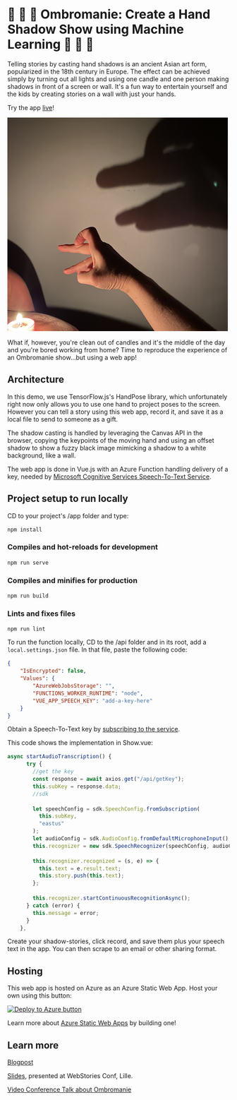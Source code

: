# 🤚 🤙 👋 Ombromanie: Create a Hand Shadow Show using Machine Learning 👋 🤙 🤚

Telling stories by casting hand shadows is an ancient Asian art form, popularized in the 18th century in Europe. The effect can be achieved simply by turning out all lights and using one candle and one person making shadows in front of a screen or wall. It's a fun way to entertain yourself and the kids by creating stories on a wall with just your hands.

Try the app [live](https://brave-river-00627910f.1.azurestaticapps.net/)!

![Hand shadows on the wall](hand.png)

What if, however, you're clean out of candles and it's the middle of the day and you're bored working from home? Time to reproduce the experience of an Ombromanie show...but using a web app!

## Architecture

In this demo, we use TensorFlow.js's HandPose library, which unfortunately right now only allows you to use one hand to project poses to the screen. However you can tell a story using this web app, record it, and save it as a local file to send to someone as a gift.

The shadow casting is handled by leveraging the Canvas API in the browser, copying the keypoints of the moving hand and using an offset shadow to show a fuzzy black image mimicking a shadow to a white background, like a wall.

The web app is done in Vue.js with an Azure Function handling delivery of a key, needed by [Microsoft Cognitive Services Speech-To-Text Service](https://docs.microsoft.com/en-us/azure/cognitive-services/speech-service?WT.mc_id=academic-12390-jelooper).
## Project setup to run locally

CD to your project's /app folder and type:

```
npm install
```
### Compiles and hot-reloads for development
```
npm run serve
```

### Compiles and minifies for production
```
npm run build
```

### Lints and fixes files
```
npm run lint
```
To run the function locally, CD to the /api folder and in its root, add a `local.settings.json` file. In that file, paste the following code:

```json
{
	"IsEncrypted": false,
	"Values": {
		"AzureWebJobsStorage": "",
		"FUNCTIONS_WORKER_RUNTIME": "node",
		"VUE_APP_SPEECH_KEY": "add-a-key-here"
	}
}
```
Obtain a Speech-To-Text key by [subscribing to the service](https://azure.microsoft.com/en-us/services/cognitive-services/speech-to-text?WT.mc_id=academic-12390-jelooper).

This code shows the implementation in Show.vue:

```javascript
async startAudioTranscription() {
      try {
        //get the key
        const response = await axios.get("/api/getKey");
        this.subKey = response.data;
        //sdk

        let speechConfig = sdk.SpeechConfig.fromSubscription(
          this.subKey,
          "eastus"
        );
        let audioConfig = sdk.AudioConfig.fromDefaultMicrophoneInput();
        this.recognizer = new sdk.SpeechRecognizer(speechConfig, audioConfig);

        this.recognizer.recognized = (s, e) => {
          this.text = e.result.text;
          this.story.push(this.text);
        };

        this.recognizer.startContinuousRecognitionAsync();
      } catch (error) {
        this.message = error;
      }
    },
```

Create your shadow-stories, click record, and save them plus your speech text in the app. You can then scrape to an email or other sharing format.

## Hosting

This web app is hosted on Azure as an Azure Static Web App. Host your own using this button:

[![Deploy to Azure button](https://aka.ms/deploytoazurebutton)](https://portal.azure.com/?feature.customportal=false&WT.mc_id=academic-12390-jelooper#create/Microsoft.StaticApp)

Learn more about [Azure Static Web Apps](https://docs.microsoft.com/en-us/learn/paths/deploy-a-website-with-azure-app-service?WT.mc_id=academic-12390-jelooper) by building one!

## Learn more

[Blogpost](https://dev.to/azure/ombromanie-creating-hand-shadow-stories-with-azure-speech-and-tensorflow-js-handposes-3cln)

[Slides](ombromanie.pptx), presented at WebStories Conf, Lille.

[Video Conference Talk about Ombromanie](https://www.youtube.com/watch?v=8Aow0rkp1Lw&ab_channel=MTGFrance)
